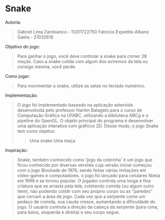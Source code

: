# Snake

Autoria:
> Gabriel Lima Zambianco - 11201722750
> Fabricio Expedito Albano Gaeta - 21032616

Objetivo do jogo:
> Para ganhar o jogo, você deve controlar a snake para comer 28 maçãs. Caso a snake colida com algum dos extremos da tela ou consigo mesma, você perde.

Como jogar:
> Para movimentar a snake, utilize as setas no teclado numérico.

Implementação:
> O jogo foi implementado baseado na aplicação asteroids desenvolvida pelo professor Harlen Batagelo para o curso de Computação Gráfica na UFABC, utilizando a biblioteca ABCg e o pipeline do OpenGL. O objeto principal do programa é desenvolver uma aplicação interativa com gráficos 2D. Desse modo, o jogo Snake tem como objetos:
>> Uma snake
>> Uma maça

Inspiração:
> Snake, também conhecido como 'jogo da cobrinha' é um jogo que ficou conhecido por diversas versões cuja versão inicial começou com o jogo Blockade de 1976, sendo feitas várias imitações em vídeo-games e computadores. o jogo foi lançado para celulares Nokia em 1998 e se tornou popular. O jogador controla uma longa e fina criatura que se arrasta pela tela, coletando comida (ou algum outro item), não podendo colidir com seu próprio corpo ou as "paredes" que cercam a área de jogo. Cada vez que a serpente come um pedaço de comida, sua cauda cresce, aumentando a dificuldade do jogo. O usuário controla a direção da cabeça da serpente (para cima, para baixo, esquerda e direita) e seu corpo segue.
